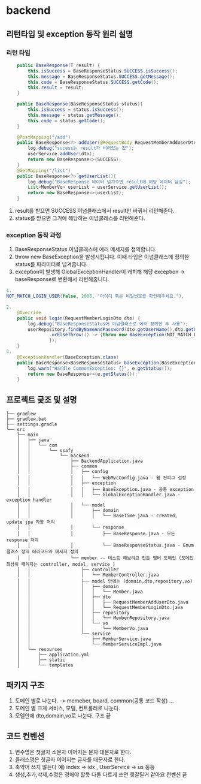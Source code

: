 # backend

## 리턴타입 및 exception 동작 원리 설명

### 리턴 타입
```java
    public BaseResponse(T result) {
        this.isSuccess = BaseResponseStatus.SUCCESS.isSuccess();
        this.message = BaseResponseStatus.SUCCESS.getMessage();
        this.code = BaseResponseStatus.SUCCESS.getCode();
        this.result = result;
    }

    public BaseResponse(BaseResponseStatus status){
        this.isSuccess = status.isSuccess();
        this.message = status.getMessage();
        this.code = status.getCode();
    }
```
```java
    @PostMapping("/add")
    public BaseResponse<?> addUser(@RequestBody RequestMemberAddUserDto dto){
        log.debug("sucess는 result가 비어있는 값");
        userService.addUser(dto);
        return new BaseResponse<>(SUCCESS);
    }
    @GetMapping("/list")
    public BaseResponse<?> getUserList(){
        log.debug("BaseResponse 데이터 넘겨주면 result에 해당 데이터 담김");
        List<MemberVo> userList = userService.getUserList();
        return new BaseResponse<>(userList);
    }
```
1. result를 받으면 SUCCESS 이넘클래스에서 result만 바꿔서 리턴해준다.
2. status를 받으면 그거에 해당하는 이넘클래스를 리턴해준다. 

### exception 동작 과정
1.  BaseResponseStatus 이넘클래스에 에러 메세지를 정의합니다.
2.  throw new BaseException을 발생시킵니다. 이때 타입은 이넘클래스에 정의한 status를 파라미터로 넘겨줍니다.
3. exception이 발생해 GlobalExceptionHandler이 캐치해 해당 exception -> baseResponse로 변환해서 리턴해줍니다.

```java 
1.     
NOT_MATCH_LOGIN_USER(false, 2006, "아이디 혹은 비밀번호를 확인해주세요."),

2.
    @Override
    public void login(RequestMemberLoginDto dto) {
        log.debug("BaseResponseStatus에 이넘클래스로 에러 정의한 후 사용");
        userRepository.findByNameAndPassword(dto.getUserName(),dto.getUserPassword())
                .orElseThrow(() -> {throw new BaseException(NOT_MATCH_LOGIN_USER);
                });
    }
3. 
    @ExceptionHandler(BaseException.class)
    public BaseResponse<BaseResponseStatus> baseException(BaseException e) {
        log.warn("Handle CommonException: {}", e.getStatus());
        return new BaseResponse<>(e.getStatus());
    }


```

## 프로젝트 궂조 및 설명 
```tree
├── gradlew
├── gradlew.bat
├── settings.gradle
└── src
    ├── main
    │   ├── java
    │   │   └── com
    │   │       └── ssafy
    │   │           └── backend
    │   │               ├── BackendApplication.java
    │   │               ├── common
    │   │               │   ├── config
    │   │               │   │   └── WebMvcConfig.java - 웹 컨피그 설정
    │   │               │   ├── exception
    │   │               │   │   ├── BaseException.java - 공통 exception 
    │   │               │   │   └── GlobalExceptionHandler.java - exception handler 
    │   │               │   └── model
    │   │               │       ├── domain
    │   │               │       │   └── BaseTime.java - created, update jpa 자동 처리
    │   │               │       └── response
    │   │               │           ├── BaseResponse.java - 모든 response 처리
    │   │               │           └── BaseResponseStatus.java - Enum 클래스 정의 에러코드와 메세지 정의
    │   │               └── member -- 테스트 해보려고 만든 맴버 도메인 (도메인 최상위 패키지는 controller, model, service )
    │   │                   ├── controller
    │   │                   │   └── MemberController.java
    │   │                   ├── model 안에는 (domain,dto,repository,vo)
    │   │                   │   ├── domain
    │   │                   │   │   └── Member.java
    │   │                   │   ├── dto
    │   │                   │   │   ├── RequestMemberAddUserDto.java
    │   │                   │   │   └── RequestMemberLoginDto.java
    │   │                   │   ├── repository
    │   │                   │   │   └── MemberRepository.java
    │   │                   │   └── vo
    │   │                   │       └── MemberVo.java
    │   │                   └── service
    │   │                       ├── MemberService.java
    │   │                       └── MemberServiceImpl.java
    │   └── resources
    │       ├── application.yml
    │       ├── static
    │       └── templates

```

## 패키지 구조
1. 도메인 별로 나눈다. -> memeber, board, common(공통 코드 작성) ...
2. 도메인 별 크게 서비스, 모델, 컨트롤러로 나눈다.
3. 모델안에 dto,domain,vo로 나눈다.
구조 끝

## 코드 컨벤션
1. 변수명은 첫글자 소문자 이어지는 문자 대문자로 한다.
2. 클래스명은 첫글자 이어지는 글자를 대문자로 한다.
3. 축약어 쓰지 않는다 예) index -> idx , UserService -> us 등등 
4. 생성,추가,삭제,수정은 정해야 할듯 다들 다르게 쓰면 헷갈릴거 같아요
컨벤션 끝 


